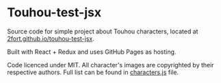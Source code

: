 # Touhou-test-jsx

Source code for simple project about Touhou characters, located at [2fort.github.io/touhou-test-jsx](http://2fort.github.io/touhou-test-jsx).

Built with React + Redux and uses GitHub Pages as hosting.

Code licenced under MIT. All character's images are copyrighted by their respective authors. 
Full list can be found in [characters.js](https://github.com/2fort/touhou-test-jsx/blob/master/src/js/touhou-test/classes/characters.js) file.